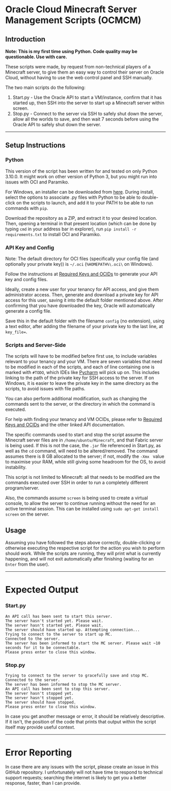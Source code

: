 # Oracle Cloud Minecraft Server Management Scripts (OCMCM)

## Introduction
**Note: This is my first time using Python. Code quality may be questionable. Use with care.**

These scripts were made, by request from non-technical players of a Minecraft server, to give them an easy way to control their server on Oracle Cloud, without having to use the web control panel and SSH manually.

The two main scripts do the following:

1. Start.py - Use the Oracle API to start a VM/instance, confirm that it has started up, then SSH into the server to start up a Minecraft server within screen.
2. Stop.py - Connect to the server via SSH to safely shut down the server, allow all the worlds to save, and then wait 7 seconds before using the Oracle API to safely shut down the server.

***
## Setup Instructions

### Python
This version of the script has been written for and tested on only Python 3.10.0. It might work on other version of Python 3, but you might run into issues with OCI and Paramiko. 

For Windows, an installer can be downloaded from [here](https://www.python.org/downloads/release/python-3100/). During install, select the options to associate .py files with Python to be able to double-click on the scripts to launch, and add it to your PATH to be able to run commands with ```pip```.

Download the repository as a ZIP, and extract it to your desired location. Then, opening a terminal in that present location (which can be done by typing ```cmd``` in your address bar in explorer), run ```pip install -r requirements.txt``` to install OCI and Paramiko.

### API Key and Config
Note: The default directory for OCI files (specifically your config file (and optionally your private key)) is ```~/.oci``` (```%HOMEPATH%\.oci\``` on Windows).

Follow the instructions at [Required Keys and OCIDs](https://docs.oracle.com/en-us/iaas/Content/API/Concepts/apisigningkey.htm) to generate your API key and config files.

Ideally, create a new user for your tenancy for API access, and give them administrator access. Then, generate and download a private key for API access for this user, saving it into the default folder mentioned above. After confirming that you have downloaded the key, Oracle will automatically generate a config file.

Save this in the default folder with the filename ```config``` (no extension), using a text editor, after adding the filename of your private key to the last line, at ```key_file=```.

### Scripts and Server-Side

The scripts will have to be modified before first use, to include variables relevant to your tenancy and your VM. There are seven variables that need to be modified in each of the scripts, and each of line containing one is marked with ```#TODO```, which IDEs like [Pycharm](https://www.jetbrains.com/pycharm/) will pick up on.
This includes linking to the path of the private key for SSH access to the server. If on Windows, it is easier to leave the private key in the same directory as the scripts, to avoid issues with file paths.

You can also perform additional modification, such as changing the commands sent to the server, or the directory in which the command is executed.

For help with finding your tenancy and VM OCIDs, please refer to [Required Keys and OCIDs](https://docs.oracle.com/en-us/iaas/Content/API/Concepts/apisigningkey.htm) and the other linked API documentation.

The specific commands used to start and stop the script assume the Minecraft server files are in ```/home/ubuntu/Minecraft```, and that Fabric server is being used. If this is not the case, the ```.jar``` file referenced in Start.py, as well as the ```cd``` command, will need to be altered/removed. The command assumes there is 8 GB allocated to the server; if not, modify the ```-Xmx ``` value to maximise your RAM, while still giving some headroom for the OS, to avoid instability.

This script is not limited to Minecraft: all that needs to be modified are the commands executed over SSH in order to run a completely different program/server.

Also, the commands assume ```screen``` is being used to create a virtual console, to allow the server to continue running without the need for an active terminal session. This can be installed using ```sudo apt-get install screen``` on the server.

## Usage

Assuming you have followed the steps above correctly, double-clicking or otherwise executing the respective script for the action you wish to perform should work. While the scripts are running, they will print what is currently happening, and will not exit automatically after finishing (waiting for an ```Enter``` from the user).

***

# Expected Output

### Start.py

```
An API call has been sent to start this server.
The server hasn't started yet. Please wait.
The server hasn't started yet. Please wait.
The server should have started up. Attempting connection...
Trying to connect to the server to start up MC.
Connected to the server.
The server has been informed to start the MC server. Please wait ~10 seconds for it to be connectable.
Please press enter to close this window.
```

### Stop.py

```
Trying to connect to the server to gracefully save and stop MC.
Connected to the server.
The server has been informed to stop the MC server.
An API call has been sent to stop this server.
The server hasn't stopped yet.
The server hasn't stopped yet.
The server should have stopped.
Please press enter to close this window.
```

In case you get another message or error, it should be relatively descriptive. If it isn't, the position of the code that prints that output within the script itself may provide useful context.

***

# Error Reporting


In case there are any issues with the script, please create an issue in this GitHub repository. I unfortunately will not have time to respond to technical support requests; searching the internet is likely to get you a better response, faster, than I can provide. 